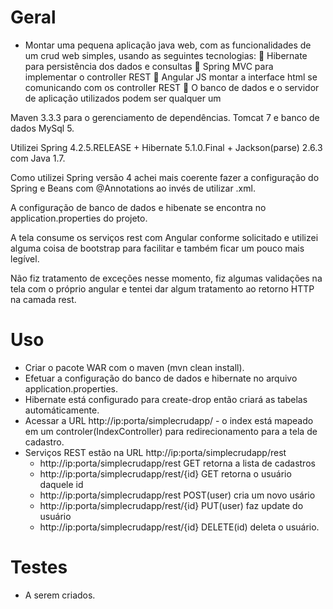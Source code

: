 # Geral

 - Montar uma pequena aplicação java web, com as funcionalidades de um crud web simples, usando as seguintes tecnologias:
 Hibernate para persistência dos dados e consultas
 Spring MVC para implementar o controller REST
 Angular JS montar a interface html se comunicando com os controller REST
 O banco de dados e o servidor de aplicação utilizados podem ser qualquer um

Maven 3.3.3 para o gerenciamento de dependências. 
Tomcat 7 e banco de dados MySql 5.

Utilizei Spring 4.2.5.RELEASE + Hibernate 5.1.0.Final + Jackson(parse) 2.6.3 com Java 1.7.

Como utilizei Spring versão 4 achei mais coerente fazer a configuração do Spring e Beans com @Annotations ao invés de utilizar .xml. 

A configuração de banco de dados e hibenate se encontra no application.properties do projeto. 

A tela consume os serviços rest com Angular conforme solicitado e utilizei alguma coisa de bootstrap para facilitar e também ficar um pouco mais legível. 

Não fiz tratamento de exceções nesse momento, fiz algumas validações na tela com o próprio angular e tentei dar algum tratamento ao retorno HTTP na camada rest. 

# Uso

- Criar o pacote WAR com o maven (mvn clean install).
- Efetuar a configuração do banco de dados e hibernate no arquivo application.properties. 
- Hibernate está configurado para create-drop então criará as tabelas automáticamente.
- Acessar a URL http://ip:porta/simplecrudapp/ - o index está mapeado em um controler(IndexController) para redirecionamento para a tela de cadastro.
- Serviços REST estão na URL http://ip:porta/simplecrudapp/rest
  - http://ip:porta/simplecrudapp/rest GET retorna a lista de cadastros
  - http://ip:porta/simplecrudapp/rest/{id} GET retorna o usuário daquele id
  - http://ip:porta/simplecrudapp/rest POST(user) cria um novo usário
  - http://ip:porta/simplecrudapp/rest/{id} PUT(user) faz update do usuário
  - http://ip:porta/simplecrudapp/rest/{id} DELETE(id) deleta o usuário.

# Testes 
- A serem criados.
